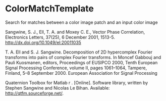 # ColorMatchTemplate
 Search for matches between a color image patch and an input color image


Sangwine, S. J., Ell, T. A. and Moxey C. E., Vector Phase Correlation, Electronics Letters, 37(25), 6 December 2001, 1513-5.
http://dx.doi.org/10.1049/el:20011035

T. A. Ell and S. J. Sangwine. Decomposition of 2D hypercomplex Fourier transforms into pairs of complex
Fourier transforms. In Moncef Gabbouj and Pauli Kuosmanen, editors, Proceedings of EUSIPCO
2000, Tenth European Signal Processing Conference, volume II, pages 1061–1064, Tampere, Finland,
5–8 September 2000. European Association for Signal Processing

Quaternion Toolbox for Matlab r
. [Online]. Software library, written by Stephen Sangwine and Nicolas
Le Bihan. Available: http://qtfm.sourceforge.net/.

